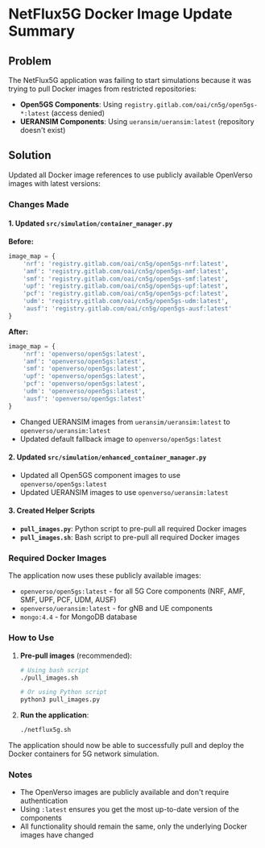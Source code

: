 # NetFlux5G Docker Image Update Summary

## Problem
The NetFlux5G application was failing to start simulations because it was trying to pull Docker images from restricted repositories:
- **Open5GS Components**: Using `registry.gitlab.com/oai/cn5g/open5gs-*:latest` (access denied)
- **UERANSIM Components**: Using `ueransim/ueransim:latest` (repository doesn't exist)

## Solution
Updated all Docker image references to use publicly available OpenVerso images with latest versions:

### Changes Made

#### 1. Updated `src/simulation/container_manager.py`
**Before:**
```python
image_map = {
    'nrf': 'registry.gitlab.com/oai/cn5g/open5gs-nrf:latest',
    'amf': 'registry.gitlab.com/oai/cn5g/open5gs-amf:latest', 
    'smf': 'registry.gitlab.com/oai/cn5g/open5gs-smf:latest',
    'upf': 'registry.gitlab.com/oai/cn5g/open5gs-upf:latest',
    'pcf': 'registry.gitlab.com/oai/cn5g/open5gs-pcf:latest',
    'udm': 'registry.gitlab.com/oai/cn5g/open5gs-udm:latest',
    'ausf': 'registry.gitlab.com/oai/cn5g/open5gs-ausf:latest'
}
```

**After:**
```python
image_map = {
    'nrf': 'openverso/open5gs:latest',
    'amf': 'openverso/open5gs:latest', 
    'smf': 'openverso/open5gs:latest',
    'upf': 'openverso/open5gs:latest',
    'pcf': 'openverso/open5gs:latest',
    'udm': 'openverso/open5gs:latest',
    'ausf': 'openverso/open5gs:latest'
}
```

- Changed UERANSIM images from `ueransim/ueransim:latest` to `openverso/ueransim:latest`
- Updated default fallback image to `openverso/open5gs:latest`

#### 2. Updated `src/simulation/enhanced_container_manager.py`
- Updated all Open5GS component images to use `openverso/open5gs:latest`
- Updated UERANSIM images to use `openverso/ueransim:latest`

#### 3. Created Helper Scripts
- **`pull_images.py`**: Python script to pre-pull all required Docker images
- **`pull_images.sh`**: Bash script to pre-pull all required Docker images

### Required Docker Images
The application now uses these publicly available images:
- `openverso/open5gs:latest` - for all 5G Core components (NRF, AMF, SMF, UPF, PCF, UDM, AUSF)
- `openverso/ueransim:latest` - for gNB and UE components
- `mongo:4.4` - for MongoDB database

### How to Use
1. **Pre-pull images** (recommended):
   ```bash
   # Using bash script
   ./pull_images.sh
   
   # Or using Python script
   python3 pull_images.py
   ```

2. **Run the application**:
   ```bash
   ./netflux5g.sh
   ```

The application should now be able to successfully pull and deploy the Docker containers for 5G network simulation.

### Notes
- The OpenVerso images are publicly available and don't require authentication
- Using `:latest` ensures you get the most up-to-date version of the components
- All functionality should remain the same, only the underlying Docker images have changed
